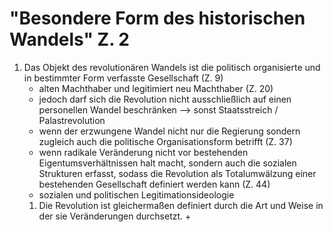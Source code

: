 # "Besondere Form des historischen Wandels" Z. 2
1. Das Objekt des revolutionären Wandels ist die politisch organisierte und in bestimmter Form verfasste Gesellschaft (Z. 9)
   + alten Machthaber und legitimiert neu Machthaber (Z. 20)
   + jedoch darf sich die Revolution nicht ausschließlich auf einen personellen Wandel beschränken --> sonst Staatsstreich / Palastrevolution
   + wenn der erzwungene Wandel nicht nur die Regierung sondern zugleich auch die politische Organisationsform betrifft (Z. 37)
   + wenn radikale Veränderung nicht vor bestehenden Eigentumsverhältnissen halt macht, sondern auch die sozialen Strukturen erfasst, sodass die Revolution als Totalumwälzung einer bestehenden Gesellschaft definiert werden kann (Z. 44)
   + sozialen und politischen Legitimationsideologie
   1. Die Revolution ist gleichermaßen definiert durch die Art und Weise in der sie Veränderungen durchsetzt.
      + 